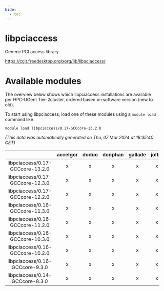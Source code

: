 ```yaml
---
hide:
  - toc
---
```


libpciaccess
============


Generic PCI access library.

https://cgit.freedesktop.org/xorg/lib/libpciaccess/
# Available modules


The overview below shows which libpciaccess installations are available per HPC-UGent Tier-2cluster, ordered based on software version (new to old).

To start using libpciaccess, load one of these modules using a `module load` command like:

```shell
module load libpciaccess/0.17-GCCcore-13.2.0
```

*(This data was automatically generated on Thu, 07 Mar 2024 at 18:35:40 CET)*  

| |accelgor|doduo|donphan|gallade|joltik|skitty|
| :---: | :---: | :---: | :---: | :---: | :---: | :---: |
|libpciaccess/0.17-GCCcore-13.2.0|x|x|x|x|x|x|
|libpciaccess/0.17-GCCcore-12.3.0|x|x|x|x|x|x|
|libpciaccess/0.17-GCCcore-12.2.0|x|x|x|x|x|x|
|libpciaccess/0.16-GCCcore-11.3.0|x|x|x|x|x|x|
|libpciaccess/0.16-GCCcore-11.2.0|x|x|x|x|x|x|
|libpciaccess/0.16-GCCcore-10.3.0|x|x|x|x|x|x|
|libpciaccess/0.16-GCCcore-10.2.0|x|x|x|x|x|x|
|libpciaccess/0.16-GCCcore-9.3.0|x|x|x|x|x|x|
|libpciaccess/0.14-GCCcore-8.3.0|x|x|x|x|x|x|
